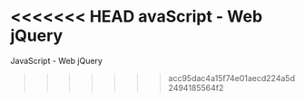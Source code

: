 <<<<<<< HEAD
avaScript - Web jQuery
=======
JavaScript - Web jQuery
>>>>>>> acc95dac4a15f74e01aecd224a5d2494185564f2
